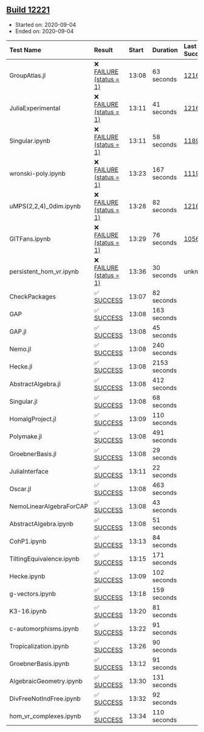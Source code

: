 ## [Build 12221](https://oscarci.mathematik.uni-kl.de/job/oscar/12221/)

* Started on: 2020-09-04
* Ended on: 2020-09-04

| Test Name    | Result | Start | Duration | Last Success | First Failure |
|:-------------|:-------|:------|:---------|:-------------|:--------------|
| GroupAtlas.jl | ❌ [FAILURE (status = 1)](https://oscarci.mathematik.uni-kl.de/job/oscar/12221/artifact/logs/build-12221/GroupAtlas.jl.log) | 13:08 | 63 seconds | [12167](https://oscarci.mathematik.uni-kl.de/job/oscar/12167/) | [12168](https://oscarci.mathematik.uni-kl.de/job/oscar/12168/) |
| JuliaExperimental | ❌ [FAILURE (status = 1)](https://oscarci.mathematik.uni-kl.de/job/oscar/12221/artifact/logs/build-12221/JuliaExperimental.log) | 13:11 | 41 seconds | [12167](https://oscarci.mathematik.uni-kl.de/job/oscar/12167/) | [12168](https://oscarci.mathematik.uni-kl.de/job/oscar/12168/) |
| Singular.ipynb | ❌ [FAILURE (status = 1)](https://oscarci.mathematik.uni-kl.de/job/oscar/12221/artifact/logs/build-12221/Singular.ipynb.log) | 13:11 | 58 seconds | [11893](https://oscarci.mathematik.uni-kl.de/job/oscar/11893/) | [11894](https://oscarci.mathematik.uni-kl.de/job/oscar/11894/) |
| wronski-poly.ipynb | ❌ [FAILURE (status = 1)](https://oscarci.mathematik.uni-kl.de/job/oscar/12221/artifact/logs/build-12221/wronski-poly.ipynb.log) | 13:23 | 167 seconds | [11192](https://oscarci.mathematik.uni-kl.de/job/oscar/11192/) | [11193](https://oscarci.mathematik.uni-kl.de/job/oscar/11193/) |
| uMPS(2,2,4)_0dim.ipynb | ❌ [FAILURE (status = 1)](https://oscarci.mathematik.uni-kl.de/job/oscar/12221/artifact/logs/build-12221/uMPS-2-2-4-_0dim.ipynb.log) | 13:28 | 82 seconds | [12167](https://oscarci.mathematik.uni-kl.de/job/oscar/12167/) | [12168](https://oscarci.mathematik.uni-kl.de/job/oscar/12168/) |
| GITFans.ipynb | ❌ [FAILURE (status = 1)](https://oscarci.mathematik.uni-kl.de/job/oscar/12221/artifact/logs/build-12221/GITFans.ipynb.log) | 13:29 | 76 seconds | [10566](https://oscarci.mathematik.uni-kl.de/job/oscar/10566/) | [10567](https://oscarci.mathematik.uni-kl.de/job/oscar/10567/) |
| persistent_hom_vr.ipynb | ❌ [FAILURE (status = 1)](https://oscarci.mathematik.uni-kl.de/job/oscar/12221/artifact/logs/build-12221/persistent_hom_vr.ipynb.log) | 13:36 | 30 seconds | unknown | unknown |
| CheckPackages | ✅ [SUCCESS](https://oscarci.mathematik.uni-kl.de/job/oscar/12221/artifact/logs/build-12221/CheckPackages.log) | 13:07 | 82 seconds |  |  |
| GAP | ✅ [SUCCESS](https://oscarci.mathematik.uni-kl.de/job/oscar/12221/artifact/logs/build-12221/GAP.log) | 13:08 | 163 seconds |  |  |
| GAP.jl | ✅ [SUCCESS](https://oscarci.mathematik.uni-kl.de/job/oscar/12221/artifact/logs/build-12221/GAP.jl.log) | 13:08 | 45 seconds |  |  |
| Nemo.jl | ✅ [SUCCESS](https://oscarci.mathematik.uni-kl.de/job/oscar/12221/artifact/logs/build-12221/Nemo.jl.log) | 13:08 | 240 seconds |  |  |
| Hecke.jl | ✅ [SUCCESS](https://oscarci.mathematik.uni-kl.de/job/oscar/12221/artifact/logs/build-12221/Hecke.jl.log) | 13:08 | 2153 seconds |  |  |
| AbstractAlgebra.jl | ✅ [SUCCESS](https://oscarci.mathematik.uni-kl.de/job/oscar/12221/artifact/logs/build-12221/AbstractAlgebra.jl.log) | 13:08 | 412 seconds |  |  |
| Singular.jl | ✅ [SUCCESS](https://oscarci.mathematik.uni-kl.de/job/oscar/12221/artifact/logs/build-12221/Singular.jl.log) | 13:08 | 68 seconds |  |  |
| HomalgProject.jl | ✅ [SUCCESS](https://oscarci.mathematik.uni-kl.de/job/oscar/12221/artifact/logs/build-12221/HomalgProject.jl.log) | 13:09 | 110 seconds |  |  |
| Polymake.jl | ✅ [SUCCESS](https://oscarci.mathematik.uni-kl.de/job/oscar/12221/artifact/logs/build-12221/Polymake.jl.log) | 13:08 | 491 seconds |  |  |
| GroebnerBasis.jl | ✅ [SUCCESS](https://oscarci.mathematik.uni-kl.de/job/oscar/12221/artifact/logs/build-12221/GroebnerBasis.jl.log) | 13:08 | 29 seconds |  |  |
| JuliaInterface | ✅ [SUCCESS](https://oscarci.mathematik.uni-kl.de/job/oscar/12221/artifact/logs/build-12221/JuliaInterface.log) | 13:11 | 22 seconds |  |  |
| Oscar.jl | ✅ [SUCCESS](https://oscarci.mathematik.uni-kl.de/job/oscar/12221/artifact/logs/build-12221/Oscar.jl.log) | 13:08 | 463 seconds |  |  |
| NemoLinearAlgebraForCAP | ✅ [SUCCESS](https://oscarci.mathematik.uni-kl.de/job/oscar/12221/artifact/logs/build-12221/NemoLinearAlgebraForCAP.log) | 13:08 | 43 seconds |  |  |
| AbstractAlgebra.ipynb | ✅ [SUCCESS](https://oscarci.mathematik.uni-kl.de/job/oscar/12221/artifact/logs/build-12221/AbstractAlgebra.ipynb.log) | 13:08 | 51 seconds |  |  |
| CohP1.ipynb | ✅ [SUCCESS](https://oscarci.mathematik.uni-kl.de/job/oscar/12221/artifact/logs/build-12221/CohP1.ipynb.log) | 13:13 | 84 seconds |  |  |
| TiltingEquivalence.ipynb | ✅ [SUCCESS](https://oscarci.mathematik.uni-kl.de/job/oscar/12221/artifact/logs/build-12221/TiltingEquivalence.ipynb.log) | 13:15 | 171 seconds |  |  |
| Hecke.ipynb | ✅ [SUCCESS](https://oscarci.mathematik.uni-kl.de/job/oscar/12221/artifact/logs/build-12221/Hecke.ipynb.log) | 13:09 | 102 seconds |  |  |
| g-vectors.ipynb | ✅ [SUCCESS](https://oscarci.mathematik.uni-kl.de/job/oscar/12221/artifact/logs/build-12221/g-vectors.ipynb.log) | 13:18 | 159 seconds |  |  |
| K3-16.ipynb | ✅ [SUCCESS](https://oscarci.mathematik.uni-kl.de/job/oscar/12221/artifact/logs/build-12221/K3-16.ipynb.log) | 13:20 | 81 seconds |  |  |
| c-automorphisms.ipynb | ✅ [SUCCESS](https://oscarci.mathematik.uni-kl.de/job/oscar/12221/artifact/logs/build-12221/c-automorphisms.ipynb.log) | 13:22 | 91 seconds |  |  |
| Tropicalization.ipynb | ✅ [SUCCESS](https://oscarci.mathematik.uni-kl.de/job/oscar/12221/artifact/logs/build-12221/Tropicalization.ipynb.log) | 13:26 | 90 seconds |  |  |
| GroebnerBasis.ipynb | ✅ [SUCCESS](https://oscarci.mathematik.uni-kl.de/job/oscar/12221/artifact/logs/build-12221/GroebnerBasis.ipynb.log) | 13:12 | 91 seconds |  |  |
| AlgebraicGeometry.ipynb | ✅ [SUCCESS](https://oscarci.mathematik.uni-kl.de/job/oscar/12221/artifact/logs/build-12221/AlgebraicGeometry.ipynb.log) | 13:30 | 131 seconds |  |  |
| DivFreeNotIndFree.ipynb | ✅ [SUCCESS](https://oscarci.mathematik.uni-kl.de/job/oscar/12221/artifact/logs/build-12221/DivFreeNotIndFree.ipynb.log) | 13:32 | 92 seconds |  |  |
| hom_vr_complexes.ipynb | ✅ [SUCCESS](https://oscarci.mathematik.uni-kl.de/job/oscar/12221/artifact/logs/build-12221/hom_vr_complexes.ipynb.log) | 13:34 | 110 seconds |  |  |
